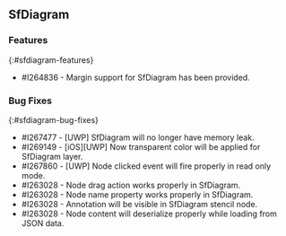 ## SfDiagram

### Features
{:#sfdiagram-features}
* \#I264836 - Margin support for SfDiagram has been provided.

### Bug Fixes
{:#sfdiagram-bug-fixes}
* \#I267477 - [UWP] SfDiagram will no longer have memory leak. 
* \#I269149 - [iOS][UWP] Now transparent color will be applied for SfDiagram layer.
* \#I267860 - [UWP] Node clicked event will fire properly in read only mode.
* \#I263028 - Node drag action works properly in SfDiagram.
* \#I263028 - Node name property works properly in SfDiagram.
* \#I263028 - Annotation will be visible in SfDiagram stencil node. 
* \#I263028 - Node content will deserialize properly while loading from JSON data.

